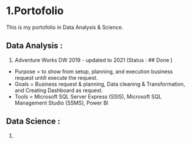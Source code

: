 # 1.Portofolio

This is my portofolio in Data Analysis & Science.

## Data Analysis :
1. Adventure Works DW 2019 - updated to 2021 (Status : ## Done )
  - Purpose = to show from setup, planning, and execution business request untill execute the request.
  - Goals = Business request & planning, Data cleaning & Transformation, and Creating Dashboard as request.
  - Tools = Microsoft SQL Server Express (SSIS), Microsoft SQL Management Studio (SSMS), Power BI
  
## Data Science :
1.
